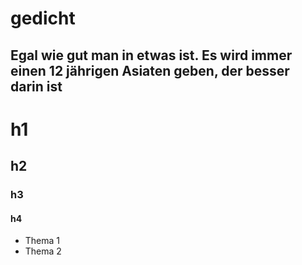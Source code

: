 # gedicht
## Egal wie gut man in etwas ist. Es wird immer einen 12 jährigen Asiaten geben, der besser darin ist
# h1
## h2
### h3
#### h4
- Thema 1
- Thema 2
